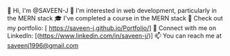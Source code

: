 👋 Hi, I'm @SAVEEN-J
👀 I'm interested in web development, particularly in the MERN stack
🎓 I've completed a course in the MERN stack
💼 Check out my portfolio: [ https://saveen-j.github.io/Portfolio/]
🔗 Connect with me on LinkedIn: [(https://www.linkedin.com/in/saveen-j/)]
📫 You can reach me at saveenj1996@gmail.com

<!---
SAVEEN-J/SAVEEN-J is a ✨ special ✨ repository because its `README.md` (this file) appears on your GitHub profile.
You can click the Preview link to take a look at your changes.
- 💞️ I’m looking to collaborate on ...
--->

